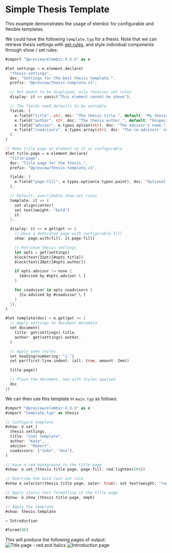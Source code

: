 # Simple Thesis Template

This example demonstrates the usage of elembic for configurable and flexible templates.

We could have the following `template.typ` for a thesis. Note that we can retrieve thesis settings with [get rules](../elements/scripting/get.md), and style individual components through show / set rules:

```rs
#import "@preview/elembic:X.X.X" as e

#let settings = e.element.declare(
  "thesis-settings",
  doc: "Settings for the best thesis template.",
  prefix: "@preview/thesis-template,v1",

  // Not meant to be displayed, only receives set rules
  display: it => panic("This element cannot be shown"),

  // The fields need defaults to be settable.
  fields: (
    e.field("title", str, doc: "The thesis title.", default: "My thesis"),
    e.field("author", str, doc: "The thesis author.", default: "Unspecified Author"),
    e.field("advisor", e.types.option(str), doc: "The advisor's name."),
    e.field("coadvisors", e.types.array(str), doc: "The co-advisors' names."),
  )
)

// Make title page an element so it is configurable
#let title-page = e.element.declare(
  "title-page",
  doc: "Title page for the thesis.",
  prefix: "@preview/thesis-template,v1",

  fields: (
    e.field("page-fill", e.types.option(e.types.paint), doc: "Optional page fill", default: none),
  ),

  // Default, overridable show-set rules
  template: it => {
    set align(center)
    set text(weight: "bold")
    it
  },

  display: it => e.get(get => {
    // Have a dedicated page with configurable fill
    show: page.with(fill: it.page-fill)

    // Retrieve thesis settings
    let opts = get(settings)
    block(text(32pt)[#opts.title])
    block(text(20pt)[#opts.author])

    if opts.advisor != none {
      [Advised by #opts.advisor \ ]
    }

    for coadvisor in opts.coadvisors {
      [Co-advised by #coadvisor \ ]
    }
  }),
)

#let template(doc) = e.get(get => {
  // Apply settings to document metadata
  set document(
    title: get(settings).title,
    author: get(settings).author,
  )

  // Apply some styles
  set heading(numbering: "1.")
  set par(first-line-indent: (all: true, amount: 2em))

  title-page()

  // Place the document, now with styles applied
  doc
})
```

We can then use this template in `main.typ` as follows:

```rs
#import "@preview/elembic:X.X.X" as e
#import "template.typ" as thesis

// Configure template
#show: e.set_(
  thesis.settings,
  title: "Cool template",
  author: "Kate",
  advisor: "Robert",
  coadvisors: ("John", "Ana"),
)

// Have a red background in the title page
#show: e.set_(thesis.title-page, page-fill: red.lighten(50%))

// Override the bold text set rule
#show e.selector(thesis.title-page, outer: true): set text(weight: "regular")

// Apply italic text formatting in the title page
#show: e.show_(thesis.title-page, emph)

// Apply the template
#show: thesis.template

= Introduction

#lorem(80)
```

This will produce the following pages of output:
![Title page - red and italics](https://github.com/user-attachments/assets/120a41c5-c418-4f1b-ab4d-b67282072381)
![Introduction page](https://github.com/user-attachments/assets/c2dae6d9-1a8c-4626-ad2d-acf394cceb74)
